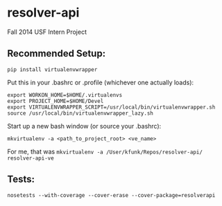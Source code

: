 resolver-api
==================================================

Fall 2014 USF Intern Project


Recommended Setup:
--------------------------------------------------

    pip install virtualenvwrapper

Put this in your .bashrc or .profile (whichever one actually loads):

    export WORKON_HOME=$HOME/.virtualenvs
    export PROJECT_HOME=$HOME/Devel
    export VIRTUALENVWRAPPER_SCRIPT=/usr/local/bin/virtualenvwrapper.sh
    source /usr/local/bin/virtualenvwrapper_lazy.sh

Start up a new bash window (or source your .bashrc):

    mkvirtualenv -a <path_to_project_root> <ve_name>

For me, that was `mkvirtualenv -a /User/kfunk/Repos/resolver-api/ resolver-api-ve`


Tests:
--------------------------------------------------

	nosetests --with-coverage --cover-erase --cover-package=resolverapi


